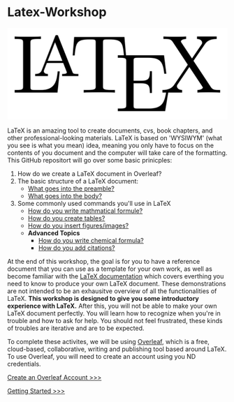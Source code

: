 # Latex-Workshop

![LatexImage](/images/Latex.png)

LaTeX is an amazing tool to create documents, cvs, book chapters, and other professional-looking materials. LaTeX is based on 'WYSIWYM' (what you see is what you mean) idea, meaning you only have to focus on the contents of you document and the computer will take care of the formatting. This GitHub repositort will go over some basic prinicples:

1. How do we create a LaTeX document in Overleaf?
2. The basic structure of a LaTeX document:
	* [What goes into the preamble?](sections/preamble-body.md)
	* [What goes into the body?](sections/preamble-body.md)
3. Some commonly used commands you'll use in LaTeX
	* [How do you write mathmatical formule?](sections/math.md)
	* [How do you create tables?](sections/tables.md)
	* [How do you insert figures/images?](sections/figures.md)
	* **Advanced Topics**
		* [How do you write chemical formula?](sections/chem-form.md)
		* [How do you add citations?](sections/citations.md)

At the end of this workshop, the goal is for you to have a reference document that you can use as a template for your own work, as well as become familiar with the [LaTeX documentation](https://www.overleaf.com/learn/latex/Creating_a_document_in_LaTeX) which covers everthing you need to know to produce your own LaTeX document. These demonstrations are not intended to be an exhausitve overview of all the functionalities of LaTeX. **This workshop is designed to give you some introductory experience with LaTeX.** After this, you will not be able to make your own LaTeX document perfectly. You will learn how to recognize when you're in trouble and how to ask for help. You should not feel frustrated, these kinds of troubles are iterative and are to be expected.  	

To complete these activites, we will be using [Overleaf](https://www.overleaf.com/for/authors), which is a free, cloud-based, collaborative, writing and publishing tool based around LaTeX. To use Overleaf, you will need to create an account using you ND credentials. 

[Create an Overleaf Account >>>](sections/account.md)

[Getting Started >>>](sections/start.md) 
